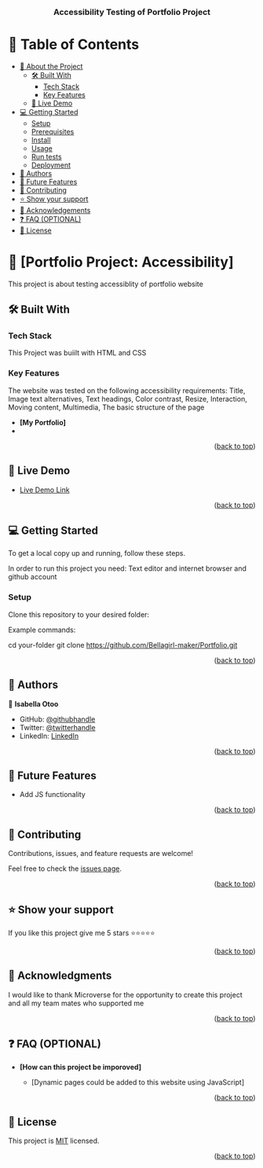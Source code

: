 <a name="readme-top"></a>


<div align="center">
  <br/>

  <h3><b>Accessibility Testing of Portfolio Project</b></h3>

</div>

<!-- TABLE OF CONTENTS -->

# 📗 Table of Contents

- [📖 About the Project](#about-project)
  - [🛠 Built With](#built-with)
    - [Tech Stack](#tech-stack)
    - [Key Features](#key-features)
  - [🚀 Live Demo](#live-demo)
- [💻 Getting Started](#getting-started)
  - [Setup](#setup)
  - [Prerequisites](#prerequisites)
  - [Install](#install)
  - [Usage](#usage)
  - [Run tests](#run-tests)
  - [Deployment](#triangular_flag_on_post-deployment)
- [👥 Authors](#authors)
- [🔭 Future Features](#future-features)
- [🤝 Contributing](#contributing)
- [⭐️ Show your support](#support)
- [🙏 Acknowledgements](#acknowledgements)
- [❓ FAQ (OPTIONAL)](#faq)
- [📝 License](#license)

<!-- PROJECT DESCRIPTION -->

# 📖 [Portfolio Project: Accessibility] <a name="about-project"></a>


This project is about testing accessiblity of portfolio website

## 🛠 Built With <a name="built-with"></a>

### Tech Stack <a name="tech-stack"></a>

This Project was buiilt with HTML and CSS


### Key Features <a name="key-features"></a>
The website was tested on the following accessibility requirements: Title, Image text alternatives, Text headings, Color contrast, Resize, Interaction, Moving content, Multimedia, The basic structure of the page


- **[My Portfolio]**
- 

<p align="right">(<a href="#readme-top">back to top</a>)</p>

<!-- LIVE DEMO -->
 ## 🚀 Live Demo <a name="live-demo"></a>

- [Live Demo Link](https://bellagirl-maker.github.io/Portfolio/)

<p align="right">(<a href="#readme-top">back to top</a>)</p> 

<!-- GETTING STARTED -->

## 💻 Getting Started <a name="getting-started"></a>


To get a local copy up and running, follow these steps.

In order to run this project you need: Text editor and internet browser and github account



### Setup

Clone this repository to your desired folder:


Example commands:

  cd your-folder
  git clone https://github.com/Bellagirl-maker/Portfolio.git


<p align="right">(<a href="#readme-top">back to top</a>)</p>


## 👥 Authors <a name="authors"></a>


👤 **Isabella Otoo**

- GitHub: [@githubhandle](https://github.com/Bellagirl-maker)
- Twitter: [@twitterhandle](https://twitter.com/isabella_otoo)
- LinkedIn: [LinkedIn](https://www.linkedin.com/in/isabella-otoo-935901146/)


<p align="right">(<a href="#readme-top">back to top</a>)</p>



 ## 🔭 Future Features <a name="future-features"></a>


- Add JS functionality


<p align="right">(<a href="#readme-top">back to top</a>)</p>

<!-- CONTRIBUTING -->

## 🤝 Contributing <a name="contributing"></a>

Contributions, issues, and feature requests are welcome!

Feel free to check the [issues page](../../issues/).

<p align="right">(<a href="#readme-top">back to top</a>)</p>



## ⭐️ Show your support <a name="support"></a>


If you like this project give me 5 stars ⭐️⭐️⭐️⭐️⭐️

<p align="right">(<a href="#readme-top">back to top</a>)</p>

<!-- ACKNOWLEDGEMENTS -->

## 🙏 Acknowledgments <a name="acknowledgements"></a>


I would like to thank Microverse for the opportunity to create this project and all my team mates who supported me

<p align="right">(<a href="#readme-top">back to top</a>)</p>



 ## ❓ FAQ (OPTIONAL) <a name="faq"></a>

- **[How can this project be imporoved]**

  - [Dynamic pages could be added to this website using JavaScript]


<p align="right">(<a href="#readme-top">back to top</a>)</p>



## 📝 License <a name="license"></a>

This project is [MIT](./LICENSE.md) licensed.



<p align="right">(<a href="#readme-top">back to top</a>)</p>
